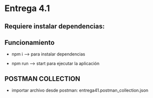 # Entrega 4.1

## Requiere instalar dependencias:

 
## Funcionamiento

- npm i --> para instalar dependencias

- npm run --> start para ejecutar la aplicación

## POSTMAN COLLECTION

- importar archivo desde postman: entrega41.postman_collection.json


